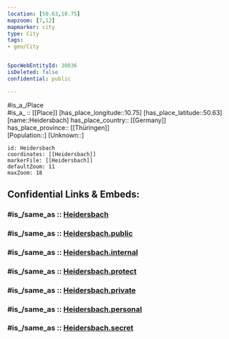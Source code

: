 ```yaml
---
location: [50.63,10.75] 
mapzoom: [7,12] 
mapmarker: city 
type: City
tags:
- geo/City


SpocWebEntityId: 30836
isDeleted: false
confidential: public

---
```

#is_a_/Place  
#is_a_ :: [[Place]] 
[has_place_longitude::10.75] 
[has_place_latitude::50.63] 
[name::Heidersbach] 
has_place_country:: [[Germany]]  
has_place_province:: [[Thüringen]]  
[Population::] 
[Unknown::] 


```leaflet
id: Heidersbach
coordinates: [[Heidersbach]] 
markerFile: [[Heidersbach]] 
defaultZoom: 11 
maxZoom: 18
```


## Confidential Links & Embeds: 

### #is_/same_as :: [Heidersbach](/_Standards/Earth/Continent/Europe/Europe~Central/Germany/Germany~East/Thüringen/counties~TH/Suhl/City/Heidersbach.md) 

### #is_/same_as :: [Heidersbach.public](/_public/Earth/Continent/Europe/Europe~Central/Germany/Germany~East/Thüringen/counties~TH/Suhl/City/Heidersbach.public.md) 

### #is_/same_as :: [Heidersbach.internal](/_internal/Earth/Continent/Europe/Europe~Central/Germany/Germany~East/Thüringen/counties~TH/Suhl/City/Heidersbach.internal.md) 

### #is_/same_as :: [Heidersbach.protect](/_protect/Earth/Continent/Europe/Europe~Central/Germany/Germany~East/Thüringen/counties~TH/Suhl/City/Heidersbach.protect.md) 

### #is_/same_as :: [Heidersbach.private](/_private/Earth/Continent/Europe/Europe~Central/Germany/Germany~East/Thüringen/counties~TH/Suhl/City/Heidersbach.private.md) 

### #is_/same_as :: [Heidersbach.personal](/_personal/Earth/Continent/Europe/Europe~Central/Germany/Germany~East/Thüringen/counties~TH/Suhl/City/Heidersbach.personal.md) 

### #is_/same_as :: [Heidersbach.secret](/_secret/Earth/Continent/Europe/Europe~Central/Germany/Germany~East/Thüringen/counties~TH/Suhl/City/Heidersbach.secret.md)

